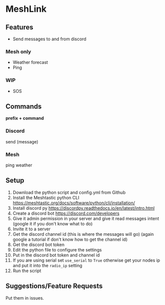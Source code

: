 # MeshLink
## Features

 - Send messages to and from discord
 
 ### Mesh only
 - Weather forecast
 - Ping

### WIP
- SOS

## Commands
**prefix + command**
### Discord
send (message)

### Mesh
ping
weather

## Setup 

 1. Download the python script and config.yml from Github
 2. Install the Meshtastic python CLI https://meshtastic.org/docs/software/python/cli/installation/
 3. Install discord py https://discordpy.readthedocs.io/en/latest/intro.html
 4. Create a discord bot https://discord.com/developers
 5. Give it admin permission in your server and give it read messages intent (google it if you don't know what to do)
 6. Invite it to a server
 7. Get the discord channel id (this is where the messages will go) (again google a tutorial if don't know how to get the channel id)
 8. Get the discord bot token
 9. Edit the python file to configure the settings
 10. Put in the discord bot token and channel id
 11. If you are using serial set `use_serial` to `True` otherwise get your nodes ip and put it into the `radio_ip` setting
 12. Run the script

## Suggestions/Feature Requests
Put them in issues.
